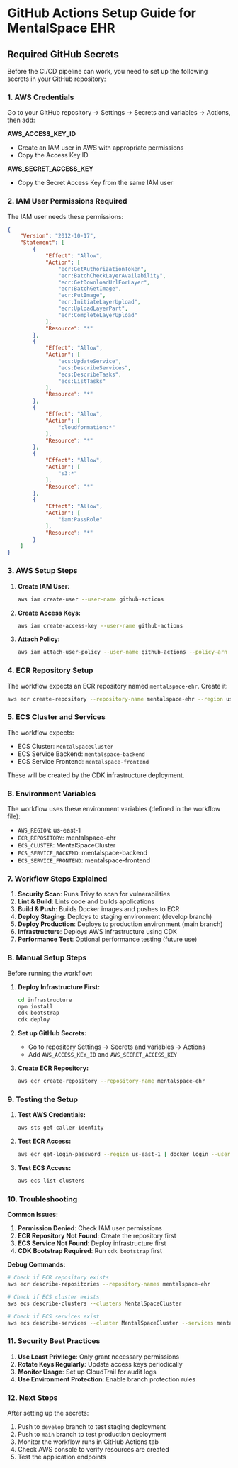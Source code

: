 # GitHub Actions Setup Guide for MentalSpace EHR

## Required GitHub Secrets

Before the CI/CD pipeline can work, you need to set up the following secrets in your GitHub repository:

### 1. AWS Credentials
Go to your GitHub repository → Settings → Secrets and variables → Actions, then add:

**AWS_ACCESS_KEY_ID**
- Create an IAM user in AWS with appropriate permissions
- Copy the Access Key ID

**AWS_SECRET_ACCESS_KEY**
- Copy the Secret Access Key from the same IAM user

### 2. IAM User Permissions Required

The IAM user needs these permissions:

```json
{
    "Version": "2012-10-17",
    "Statement": [
        {
            "Effect": "Allow",
            "Action": [
                "ecr:GetAuthorizationToken",
                "ecr:BatchCheckLayerAvailability",
                "ecr:GetDownloadUrlForLayer",
                "ecr:BatchGetImage",
                "ecr:PutImage",
                "ecr:InitiateLayerUpload",
                "ecr:UploadLayerPart",
                "ecr:CompleteLayerUpload"
            ],
            "Resource": "*"
        },
        {
            "Effect": "Allow",
            "Action": [
                "ecs:UpdateService",
                "ecs:DescribeServices",
                "ecs:DescribeTasks",
                "ecs:ListTasks"
            ],
            "Resource": "*"
        },
        {
            "Effect": "Allow",
            "Action": [
                "cloudformation:*"
            ],
            "Resource": "*"
        },
        {
            "Effect": "Allow",
            "Action": [
                "s3:*"
            ],
            "Resource": "*"
        },
        {
            "Effect": "Allow",
            "Action": [
                "iam:PassRole"
            ],
            "Resource": "*"
        }
    ]
}
```

### 3. AWS Setup Steps

1. **Create IAM User:**
   ```bash
   aws iam create-user --user-name github-actions
   ```

2. **Create Access Keys:**
   ```bash
   aws iam create-access-key --user-name github-actions
   ```

3. **Attach Policy:**
   ```bash
   aws iam attach-user-policy --user-name github-actions --policy-arn arn:aws:iam::aws:policy/AdministratorAccess
   ```

### 4. ECR Repository Setup

The workflow expects an ECR repository named `mentalspace-ehr`. Create it:

```bash
aws ecr create-repository --repository-name mentalspace-ehr --region us-east-1
```

### 5. ECS Cluster and Services

The workflow expects:
- ECS Cluster: `MentalSpaceCluster`
- ECS Service Backend: `mentalspace-backend`
- ECS Service Frontend: `mentalspace-frontend`

These will be created by the CDK infrastructure deployment.

### 6. Environment Variables

The workflow uses these environment variables (defined in the workflow file):
- `AWS_REGION`: us-east-1
- `ECR_REPOSITORY`: mentalspace-ehr
- `ECS_CLUSTER`: MentalSpaceCluster
- `ECS_SERVICE_BACKEND`: mentalspace-backend
- `ECS_SERVICE_FRONTEND`: mentalspace-frontend

### 7. Workflow Steps Explained

1. **Security Scan**: Runs Trivy to scan for vulnerabilities
2. **Lint & Build**: Lints code and builds applications
3. **Build & Push**: Builds Docker images and pushes to ECR
4. **Deploy Staging**: Deploys to staging environment (develop branch)
5. **Deploy Production**: Deploys to production environment (main branch)
6. **Infrastructure**: Deploys AWS infrastructure using CDK
7. **Performance Test**: Optional performance testing (future use)

### 8. Manual Setup Steps

Before running the workflow:

1. **Deploy Infrastructure First:**
   ```bash
   cd infrastructure
   npm install
   cdk bootstrap
   cdk deploy
   ```

2. **Set up GitHub Secrets:**
   - Go to repository Settings → Secrets and variables → Actions
   - Add `AWS_ACCESS_KEY_ID` and `AWS_SECRET_ACCESS_KEY`

3. **Create ECR Repository:**
   ```bash
   aws ecr create-repository --repository-name mentalspace-ehr
   ```

### 9. Testing the Setup

1. **Test AWS Credentials:**
   ```bash
   aws sts get-caller-identity
   ```

2. **Test ECR Access:**
   ```bash
   aws ecr get-login-password --region us-east-1 | docker login --username AWS --password-stdin $(aws sts get-caller-identity --query Account --output text).dkr.ecr.us-east-1.amazonaws.com
   ```

3. **Test ECS Access:**
   ```bash
   aws ecs list-clusters
   ```

### 10. Troubleshooting

**Common Issues:**

1. **Permission Denied**: Check IAM user permissions
2. **ECR Repository Not Found**: Create the repository first
3. **ECS Service Not Found**: Deploy infrastructure first
4. **CDK Bootstrap Required**: Run `cdk bootstrap` first

**Debug Commands:**
```bash
# Check if ECR repository exists
aws ecr describe-repositories --repository-names mentalspace-ehr

# Check if ECS cluster exists
aws ecs describe-clusters --clusters MentalSpaceCluster

# Check if ECS services exist
aws ecs describe-services --cluster MentalSpaceCluster --services mentalspace-backend mentalspace-frontend
```

### 11. Security Best Practices

1. **Use Least Privilege**: Only grant necessary permissions
2. **Rotate Keys Regularly**: Update access keys periodically
3. **Monitor Usage**: Set up CloudTrail for audit logs
4. **Use Environment Protection**: Enable branch protection rules

### 12. Next Steps

After setting up the secrets:

1. Push to `develop` branch to test staging deployment
2. Push to `main` branch to test production deployment
3. Monitor the workflow runs in GitHub Actions tab
4. Check AWS console to verify resources are created
5. Test the application endpoints
